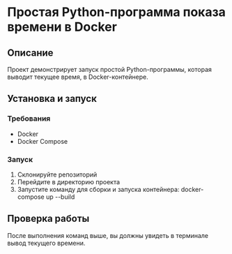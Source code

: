 # Простая Python-программа показа времени в Docker

## Описание
Проект демонстрирует запуск простой Python-программы, которая выводит текущее время, в Docker-контейнере.

## Установка и запуск

### Требования
- Docker
- Docker Compose

### Запуск
1. Склонируйте репозиторий
2. Перейдите в директорию проекта
3. Запустите команду для сборки и запуска контейнера: docker-compose up --build

## Проверка работы
После выполнения команд выше, вы должны увидеть в терминале вывод текущего времени.

